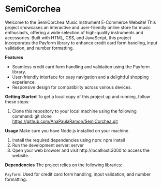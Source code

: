 ﻿# SemiCorchea
Welcome to the SemiCorchea Music Instrument E-Commerce Website! This project showcases an interactive and user-friendly online store for music enthusiasts, offering a wide selection of high-quality instruments and accessories. Built with HTML, CSS, and JavaScript, this project incorporates the Payform library to enhance credit card form handling, input validation, and number formatting.

**Features**
* Seamless credit card form handling and validation using the Payform library.
* User-friendly interface for easy navigation and a delightful shopping experience.
* Responsive design for compatibility across various devices.

**Getting Started**
To get a local copy of this project up and running, follow these steps:

1. Clone this repository to your local machine using the following command:
    git clone https://github.com/AnaPaulaRamon/SemiCorchea.git

**Usage**
Make sure you have Node.js installed on your machine.

1. Install the required dependencies using npm:
   npm install
2. Run the development server:
   server
3. Open your web browser and visit http://localhost:3000 to access the website.

**Dependencies**
The project relies on the following libraries:

`Payform`: Used for credit card form handling, input validation, and number formatting.
